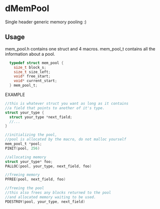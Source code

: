 # dMemPool
Single header generic memory pooling :)

## Usage
mem_pool.h contains one struct and 4 macros.
mem_pool_t contains all the information about a pool.
```c
  typedef struct mem_pool {
    size_t block_s;
    size_t size_left;
    void* free_start;
    void* current_start;
  } mem_pool_t;
```

EXAMPLE
```c
//this is whatever struct you want as long as it contains
//a field that points to another of it's type.
struct your_type {
  struct your_type *next_field;
  //...
}

//initializing the pool,
//pool is allocated by the macro, do not malloc yourself
mem_pool_t *pool;
PINIT(pool, 256)

//allocating memory
struct your_type* foo;
PALLOC(pool, your_type, next_field, foo)

//freeing memory
PFREE(pool, next_field, foo)

//freeing the pool
//this also frees any blocks returned to the pool
//and allocated memory waiting to be used.
PDESTROY(pool, your_type, next_field)

```
